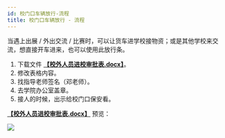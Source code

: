```yaml
---
id: 校门口车辆放行-流程
title: 校门口车辆放行 - 流程
---
```


当遇上出展 / 外出交流 / 比赛时，可以让货车进学校接物资；或是其他学校来交流，想直接开车进来，也可以使用此放行条。

1. 下载文件 [**【校外人员进校审批表.docx】**](https://github.com/linyuxuanlin/File-host/blob/main/docs/校外人员进校审批表.docx)。
2. 修改表格内容。
3. 找指导老师签名（邓老师）。
4. 去学院办公室盖章。
5. 接人的时候，出示给校门口保安看。

[**【校外人员进校审批表.docx】**](https://github.com/linyuxuanlin/File-host/blob/main/docs/校外人员进校审批表.docx) 预览：

![](https://cos.wiki-power.com/img/20210504212412.png)